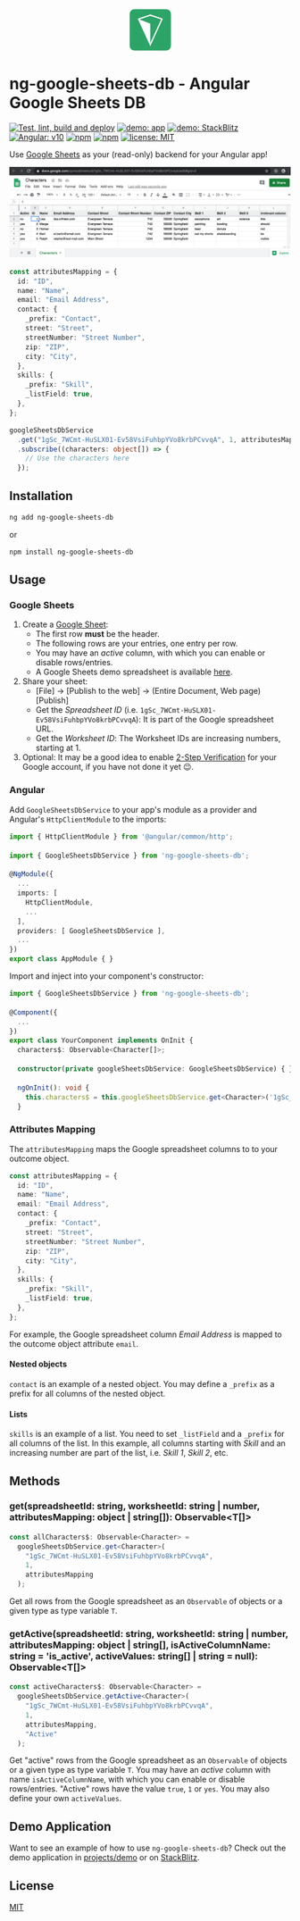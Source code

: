 <p align="center">
  <img width="75" src="./design/ng-google-sheets-db-logo.png" alt="ng-google-sheets-db logo">
</p>

# ng-google-sheets-db - Angular Google Sheets DB

[![Test, lint, build and deploy](https://github.com/FranzDiebold/ng-google-sheets-db-library/workflows/Test,%20lint,%20build%20and%20deploy/badge.svg)](https://github.com/FranzDiebold/ng-google-sheets-db-library/actions)
[![demo: app](https://img.shields.io/badge/demo-app-2ca467.svg)](https://franzdiebold.github.io/ng-google-sheets-db-library/)
[![demo: StackBlitz](https://img.shields.io/badge/demo-StackBlitz-1389fd.svg)](https://stackblitz.com/edit/ng-google-sheets-db-demo)
[![Angular: v10](https://img.shields.io/badge/Angular-v10-DD0031.svg)](./projects/ng-google-sheets-db/package.json)
[![npm](https://img.shields.io/npm/v/ng-google-sheets-db.svg)](https://www.npmjs.com/package/ng-google-sheets-db)
[![npm](https://img.shields.io/npm/dm/ng-google-sheets-db.svg)](https://www.npmjs.com/package/ng-google-sheets-db)
[![license: MIT](https://img.shields.io/badge/license-MIT-brightgreen.svg)](./LICENSE)

Use [Google Sheets](https://en.wikipedia.org/wiki/Google_Sheets) as your (read-only) backend for your Angular app!

[![Google Sheets Table](./images/google-sheets-table.png)](https://docs.google.com/spreadsheets/d/1gSc_7WCmt-HuSLX01-Ev58VsiFuhbpYVo8krbPCvvqA)

```typescript
const attributesMapping = {
  id: "ID",
  name: "Name",
  email: "Email Address",
  contact: {
    _prefix: "Contact",
    street: "Street",
    streetNumber: "Street Number",
    zip: "ZIP",
    city: "City",
  },
  skills: {
    _prefix: "Skill",
    _listField: true,
  },
};
```

```ts
googleSheetsDbService
  .get("1gSc_7WCmt-HuSLX01-Ev58VsiFuhbpYVo8krbPCvvqA", 1, attributesMapping)
  .subscribe((characters: object[]) => {
    // Use the characters here
  });
```

## Installation

```bash
ng add ng-google-sheets-db
```

or

```bash
npm install ng-google-sheets-db
```

## Usage

### Google Sheets

1. Create a [Google Sheet](https://docs.google.com/spreadsheets):
   - The first row **must** be the header.
   - The following rows are your entries, one entry per row.
   - You may have an _active_ column, with which you can enable or disable rows/entries.
   - A Google Sheets demo spreadsheet is available [here](https://docs.google.com/spreadsheets/d/1gSc_7WCmt-HuSLX01-Ev58VsiFuhbpYVo8krbPCvvqA).
2. Share your sheet:
   - [File] &rightarrow; [Publish to the web] &rightarrow; (Entire Document, Web page) [Publish]
   - Get the _Spreadsheet ID_ (i.e. `1gSc_7WCmt-HuSLX01-Ev58VsiFuhbpYVo8krbPCvvqA`): It is part of the Google spreadsheet URL.
   - Get the _Worksheet ID_: The Worksheet IDs are increasing numbers, starting at 1.
3. Optional: It may be a good idea to enable [2-Step Verification](https://www.google.com/landing/2step/) for your Google account, if you have not done it yet :wink:.

### Angular

Add `GoogleSheetsDbService` to your app's module as a provider and Angular's `HttpClientModule` to the imports:

```typescript
import { HttpClientModule } from '@angular/common/http';

import { GoogleSheetsDbService } from 'ng-google-sheets-db';

@NgModule({
  ...
  imports: [
    HttpClientModule,
    ...
  ],
  providers: [ GoogleSheetsDbService ],
  ...
})
export class AppModule { }
```

Import and inject into your component's constructor:

```typescript
import { GoogleSheetsDbService } from 'ng-google-sheets-db';

@Component({
  ...
})
export class YourComponent implements OnInit {
  characters$: Observable<Character[]>;

  constructor(private googleSheetsDbService: GoogleSheetsDbService) { }

  ngOnInit(): void {
    this.characters$ = this.googleSheetsDbService.get<Character>('1gSc_7WCmt-HuSLX01-Ev58VsiFuhbpYVo8krbPCvvqA', 1, characterAttributesMapping);
  }
```

### Attributes Mapping

The `attributesMapping` maps the Google spreadsheet columns to to your outcome object.

```typescript
const attributesMapping = {
  id: "ID",
  name: "Name",
  email: "Email Address",
  contact: {
    _prefix: "Contact",
    street: "Street",
    streetNumber: "Street Number",
    zip: "ZIP",
    city: "City",
  },
  skills: {
    _prefix: "Skill",
    _listField: true,
  },
};
```

For example, the Google spreadsheet column _Email Address_ is mapped to the outcome object attribute `email`.

#### Nested objects

`contact` is an example of a nested object. You may define a `_prefix` as a prefix for all columns of the nested object.

#### Lists

`skills` is an example of a list. You need to set `_listField` and a `_prefix` for all columns of the list. In this example, all columns starting with _Skill_ and an increasing number are part of the list, i.e. _Skill 1_, _Skill 2_, etc.

## Methods

### get<T>(spreadsheetId: string, worksheetId: string | number, attributesMapping: object | string[]): Observable<T[]>

```typescript
const allCharacters$: Observable<Character> =
  googleSheetsDbService.get<Character>(
    "1gSc_7WCmt-HuSLX01-Ev58VsiFuhbpYVo8krbPCvvqA",
    1,
    attributesMapping
  );
```

Get all rows from the Google spreadsheet as an `Observable` of objects or a given type as type variable `T`.

### getActive<T>(spreadsheetId: string, worksheetId: string | number, attributesMapping: object | string[], isActiveColumnName: string = 'is_active', activeValues: string[] | string = null): Observable<T[]>

```typescript
const activeCharacters$: Observable<Character> =
  googleSheetsDbService.getActive<Character>(
    "1gSc_7WCmt-HuSLX01-Ev58VsiFuhbpYVo8krbPCvvqA",
    1,
    attributesMapping,
    "Active"
  );
```

Get "active" rows from the Google spreadsheet as an `Observable` of objects or a given type as type variable `T`. You may have an _active_ column with name `isActiveColumnName`, with which you can enable or disable rows/entries.
"Active" rows have the value `true`, `1` or `yes`. You may also define your own `activeValues`.

## Demo Application

Want to see an example of how to use `ng-google-sheets-db`? Check out the demo application in [projects/demo](./projects/demo) or on [StackBlitz](https://stackblitz.com/edit/ng-google-sheets-db-demo).

## License

[MIT](./LICENSE)
